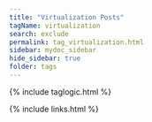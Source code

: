 ```yaml
---
title: "Virtualization Posts"
tagName: virtualization
search: exclude
permalink: tag_virtualization.html
sidebar: mydoc_sidebar
hide_sidebar: true
folder: tags
---
```


{% include taglogic.html %}

{% include links.html %}
